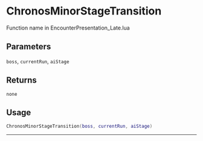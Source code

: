 # ChronosMinorStageTransition
Function name in EncounterPresentation_Late.lua
## Parameters
`boss`, `currentRun`, `aiStage`
## Returns
`none`
## Usage
```lua
ChronosMinorStageTransition(boss, currentRun, aiStage)
```
---
